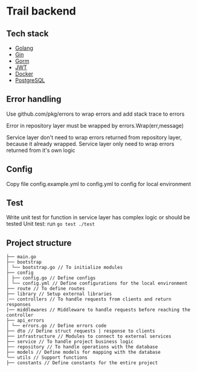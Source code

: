 # Trail backend

## Tech stack

- [Golang](https://golang.org/)
- [Gin](https://echo.labstack.com/)
- [Gorm](https://gorm.io/)
- [JWT](https://jwt.io/)
- [Docker](https://www.docker.com/)
- [PostgreSQL](https://www.postgresql.org/)

## Error handling

Use github.com/pkg/errors to wrap errors and add stack trace to errors

Error in repository layer must be wrapped by errors.Wrap(err,message)

Service layer don't need to wrap errors returned from repository layer, because it already wrapped. Service layer only need to wrap errors returned from it's own logic

## Config

Copy file config.example.yml to config.yml to config for local environment

## Test

Write unit test for function in service layer has complex logic or should be tested
Unit test: run `go test ./test`

## Project structure

```
├── main.go
├── bootstrap
│ └── bootstrap.go // To initialize modules
├── config
│ ├── config.go // Define configs
│ └── config.yml // Define configurations for the local environment
├── route // To define routes
├── library // Setup external libraries
│── controllers // To handle requests from clients and return responses
│── middlewares // Middleware to handle requests before reaching the controller
├── api_errors
│ └── errors.go // Define errors code
├── dto // Define struct requests | response to clients
├── infrastructure // Modules to connect to external services
├── service // To handle project business logic
├── repository // To handle operations with the database
├── models // Define models for mapping with the database
└── utils // Support functions
├── constants // Define constants for the entire project
```
